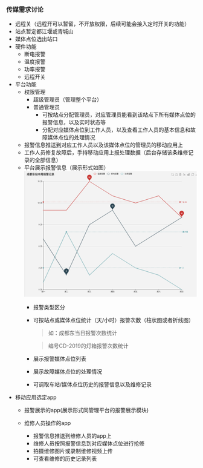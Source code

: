 
### 传媒需求讨论

- 远程关（远程开可以暂留，不开放权限，后续可能会接入定时开关的功能）
- 站点暂定都江堰或青城山
- 媒体点位选出站口 
-  硬件功能
	- 断电报警
	- 温度报警
	- 功率报警
	- 远程开关   
- 平台功能
	- 权限管理
		- 超级管理员（管理整个平台）
		- 普通管理员 
			- 可按站点分配管理员，对应管理员能看到该站点下所有媒体点位的报警信息，以及实时状态等
			- 分配对应媒体点位到工作人员，以及查看工作人员的基本信息和故障媒体点位的处理情况
	- 报警信息推送到对应工作人员以及该媒体点位的管理员的移动应用上
	- 工作人员修复故障后，手持移动应用上报处理数据（后台存储该条维修记录的全部信息）
	- 平台展示报警信息（展示形式如图）
		![](https://github.com/ketaoonline/meeting/blob/master/station.png)
		- 报警类型区分
		- 可按站点或媒体点位统计（天/小时）报警次数（柱状图或者折线图）
		
			> 如：成都东当日报警次数统计
			
			> 编号CD-2019的灯箱报警次数统计
		- 展示报警媒体点位列表
		- 展示故障媒体点位的处理情况
		- 可调取车站/媒体点位历史的报警信息以及维修记录
- 移动应用选定app
	- 报警展示的app(展示形式同管理平台的报警展示模块)
		
	- 维修人员操作的app
		- 报警信息推送到维修人员的app上
		- 维修人员按照报警信息到对应媒体点位进行抢修 
		- 拍摄维修图片或录制维修视频上传
		- 可查看维修的历史记录列表
	
		
